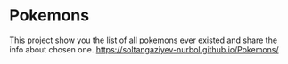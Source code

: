 # Pokemons
This project show you the list of all pokemons ever existed and share the info about chosen one.
https://soltangaziyev-nurbol.github.io/Pokemons/
